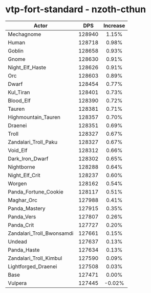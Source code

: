 # vtp-fort-standard - nzoth-cthun
| Actor | DPS | Increase |
|---|:---:|:---:|
|Mechagnome|128940|1.15%|
|Human|128718|0.98%|
|Goblin|128658|0.93%|
|Gnome|128630|0.91%|
|Night_Elf_Haste|128626|0.91%|
|Orc|128603|0.89%|
|Dwarf|128454|0.77%|
|Kul_Tiran|128401|0.73%|
|Blood_Elf|128390|0.72%|
|Tauren|128381|0.71%|
|Highmountain_Tauren|128357|0.70%|
|Draenei|128351|0.69%|
|Troll|128327|0.67%|
|Zandalari_Troll_Paku|128327|0.67%|
|Void_Elf|128312|0.66%|
|Dark_Iron_Dwarf|128302|0.65%|
|Nightborne|128288|0.64%|
|Night_Elf_Crit|128237|0.60%|
|Worgen|128162|0.54%|
|Panda_Fortune_Cookie|128117|0.51%|
|Maghar_Orc|127988|0.41%|
|Panda_Mastery|127915|0.35%|
|Panda_Vers|127807|0.26%|
|Panda_Crit|127727|0.20%|
|Zandalari_Troll_Bwonsamdi|127661|0.15%|
|Undead|127637|0.13%|
|Panda_Haste|127634|0.13%|
|Zandalari_Troll_Kimbul|127590|0.09%|
|Lightforged_Draenei|127508|0.03%|
|Base|127471|0.00%|
|Vulpera|127445|-0.02%|
